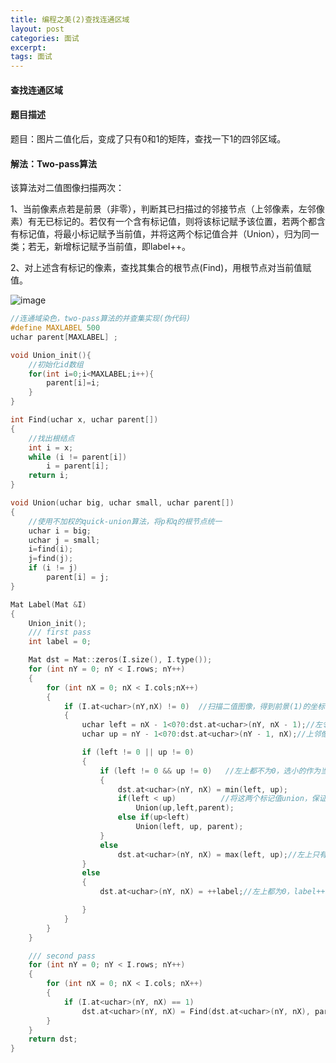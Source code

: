 ```yaml
---
title: 编程之美(2)查找连通区域
layout: post
categories: 面试
excerpt: 
tags: 面试
---
```


#### 查找连通区域

#### 题目描述

题目：图片二值化后，变成了只有0和1的矩阵，查找一下1的四邻区域。

#### 解法：Two-pass算法

该算法对二值图像扫描两次：

1、当前像素点若是前景（非零），判断其已扫描过的邻接节点（上邻像素，左邻像素）有无已标记的。若仅有一个含有标记值，则将该标记赋予该位置，若两个都含有标记值，将最小标记赋予当前值，并将这两个标记值合并（Union），归为同一类；若无，新增标记赋予当前值，即label++。

2、对上述含有标记的像素，查找其集合的根节点(Find)，用根节点对当前值赋值。

![image](https://ws1.sinaimg.cn/large/006tNbRwly1fwkrdca1yrg309q047112.gif)



```c
//连通域染色，two-pass算法的并查集实现(伪代码)
#define MAXLABEL 500
uchar parent[MAXLABEL] ;

void Union_init(){
    //初始化id数组
    for(int i=0;i<MAXLABEL;i++){
        parent[i]=i;
    }
}

int Find(uchar x, uchar parent[]) 
{
    //找出根结点
    int i = x;
    while (i != parent[i])
        i = parent[i];
    return i;
}

void Union(uchar big, uchar small, uchar parent[]) 
{
    //使用不加权的quick-union算法，将p和q的根节点统一
    uchar i = big;
    uchar j = small;
    i=find(i);
    j=find(j);
    if (i != j)
        parent[i] = j;
}

Mat Label(Mat &I)
{
    Union_init();
    /// first pass
    int label = 0;

    Mat dst = Mat::zeros(I.size(), I.type());
    for (int nY = 0; nY < I.rows; nY++)
    {
        for (int nX = 0; nX < I.cols;nX++)
        {
            if (I.at<uchar>(nY,nX) != 0)  //扫描二值图像，得到前景(1)的坐标
            {
                uchar left = nX - 1<0?0:dst.at<uchar>(nY, nX - 1);//左邻像素
                uchar up = nY - 1<0?0:dst.at<uchar>(nY - 1, nX);//上邻像素

                if (left != 0 || up != 0)           
                {
                    if (left != 0 && up != 0)   //左上都不为0，选小的作为当前的label
                    {
                        dst.at<uchar>(nY, nX) = min(left, up);
                        if(left < up)          //将这两个标记值union，保证小的在根结点
                            Union(up,left,parent);
                        else if(up<left)
                            Union(left, up, parent);
                    }
                    else
                        dst.at<uchar>(nY, nX) = max(left, up);//左上只有一个为0，选取较大的(不为0的)label
                }
                else
                {
                    dst.at<uchar>(nY, nX) = ++label;//左上都为0，label++

                }
            }
        }
    }

    /// second pass 
    for (int nY = 0; nY < I.rows; nY++)
    {
        for (int nX = 0; nX < I.cols; nX++)
        {
            if (I.at<uchar>(nY, nX) == 1)
                dst.at<uchar>(nY, nX) = Find(dst.at<uchar>(nY, nX), parent);  //查找根结点(较小的)
        }
    }
    return dst;
}
```

